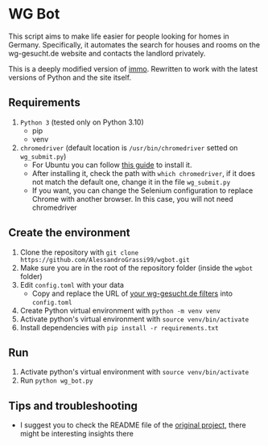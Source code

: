# WG Bot
This script aims to make life easier for people looking for homes in Germany. Specifically, it automates the search for houses and rooms on the wg-gesucht.de website and contacts the landlord privately.

This is a deeply modified version of [immo](https://github.com/nickirk/immo). Rewritten to work with the latest versions of Python and the site itself.

## Requirements
1. `Python 3` (tested only on Python 3.10)
    - pip
    - venv
2. `chromedriver` (default location is `/usr/bin/chromedriver` setted on `wg_submit.py`)
	- For Ubuntu you can follow [this guide](https://skolo.online/documents/webscrapping/#install-chrome-browser-and-chromedriver-ubuntu-20-04) to install it. 
	- After installing it, check the path with `which chromedriver`, if it does not match the default one, change it in the file `wg_submit.py`
	- If you want, you can change the Selenium configuration to replace Chrome with another browser. In this case, you will not need chromedriver

## Create the environment
1. Clone the repository with `git clone https://github.com/AlessandroGrassi99/wgbot.git`
2. Make sure you are in the root of the repository folder (inside the `wgbot` folder)
3. Edit `config.toml` with your data
    - Copy and replace the URL of [your wg-gesucht.de filters](https://www.wg-gesucht.de/en/mein-wg-gesucht-filter.html) into  `config.toml`
5. Create Python virtual environment with `python -m venv venv`
6. Activate python's virtual environment with `source venv/bin/activate`
7. Install dependencies with `pip install -r requirements.txt` 

## Run
1. Activate python's virtual environment with `source venv/bin/activate`
2. Run `python wg_bot.py`

## Tips and troubleshooting
- I suggest you to check the README file of the [original project](https://github.com/nickirk/immo), there might be interesting insights there
